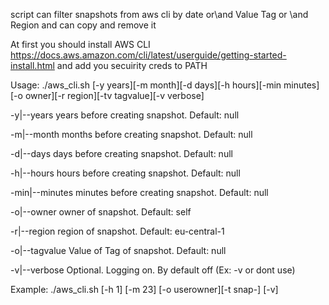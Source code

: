 script can filter snapshots from aws cli by date or\and Value Tag or \and Region and can copy and remove it

At first you should install AWS CLI https://docs.aws.amazon.com/cli/latest/userguide/getting-started-install.html and add you secuirity creds to PATH

Usage: ./aws_cli.sh [-y years][-m month][-d days][-h hours][-min minutes][-o owner][-r region][-tv tagvalue][-v verbose]

  -y|--years   years before creating snapshot. Default: null
  
  -m|--month    months before creating snapshot. Default: null
  
  -d|--days    days before creating snapshot. Default: null
  
  -h|--hours    hours before creating snapshot. Default: null
  
  -min|--minutes    minutes before creating snapshot. Default: null
  
  -o|--owner   owner of snapshot. Default: self
  
  -r|--region   region of snapshot. Default: eu-central-1
  
  -o|--tagvalue  Value of Tag  of snapshot. Default: null
  
  -v|--verbose     Optional. Logging on. By default off  (Ex: -v or dont use)
  
Example: ./aws_cli.sh [-h 1] [-m 23] [-o userowner][-t snap-] [-v]
